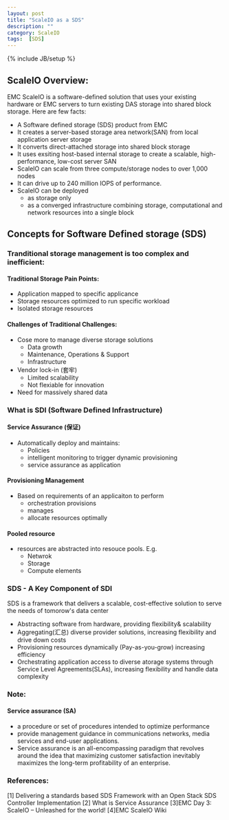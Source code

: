 ```yaml
---
layout: post
title: "ScaleIO as a SDS"
description: ""
category: ScaleIO
tags:  [SDS]
---
```

{% include JB/setup %}

## ScaleIO Overview:

EMC ScaleIO is a software-defined solution that uses your existing hardware or EMC servers to turn existing DAS storage into shared block storage.
Here are few facts:
- A Software defined storage (SDS) product from EMC
- It creates a server-based storage area network(SAN) from local application server storage
- It converts direct-attached storage into shared block storage
- It uses exsiting host-based internal storage to create a scalable, high-performance, low-cost server SAN
- ScaleIO can scale from three compute/storage nodes to over 1,000 nodes
- It can drive up to 240 million IOPS of performance.
- ScaleIO can be deployed 
    + as storage only
    + as a converged infrastructure combining storage, computational and network resources into a single block

## Concepts for Software Defined storage (SDS)

### Tranditional storage management is too complex and inefficient:

#### Traditional Storage Pain Points:
* Application mapped to  specific applicance
* Storage resources optimized to run specific workload
* Isolated storage resources

#### Challenges of Traditional Challenges:
* Cose more to manage diverse storage solutions
    + Data growth
    + Maintenance, Operations & Support
    + Infrastructure
* Vendor lock-in (套牢)
    + Limited scalability
    + Not flexiable for innovation
* Need for massively shared data
        
### What is SDI (Software Defined Infrastructure)
#### Service Assurance (保证)
* Automatically deploy and maintains:
    + Policies 
    + intelligent monitoring to trigger dynamic provisioning 
    + service assurance as application

#### Provisioning Management
* Based on requirements of an applicaiton to perform
    + orchestration provisions
    + manages
    + allocate resources optimally

#### Pooled resource
* resources are abstracted into resouce pools. E.g.
    + Netwrok
    + Storage
    + Compute elements

### SDS - A Key Component of SDI
SDS is a framework that  delivers a scalable, cost-effective solution to serve the needs of tomorow's data center
- Abstracting software from hardware, providing flexibility& scalability
- Aggregating(汇总) diverse provider solutions, increasing flexibility and drive down costs
- Provisioning resources dynamically (Pay-as-you-grow) increasing efficiency
- Orchestrating application access to diverse atorage systems through Service Level Agreements(SLAs), increasing flexibility and handle data complexity
    
### Note:
#### Service assurance (SA)
- a procedure or set of procedures intended to optimize performance 
- provide management guidance in communications networks, media services and end-user applications. 
- Service assurance is an all-encompassing paradigm that revolves around the idea that maximizing customer satisfaction inevitably maximizes the long-term profitability of an enterprise.

### References:
[1] Delivering a standards based SDS Framework with an Open Stack SDS Controller Implementation
[2] What is Service Assurance
[3]EMC Day 3: ScaleIO – Unleashed for the world!
[4]EMC ScaleIO Wiki
